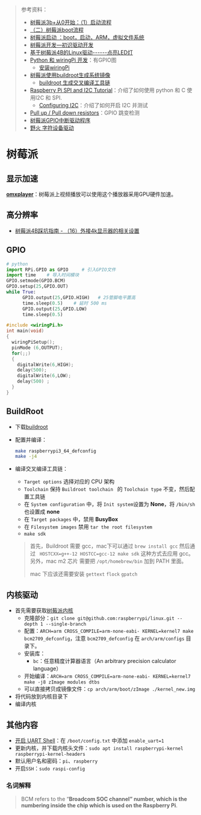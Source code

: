 > 参考资料：
>
> - [树莓派3b+从0开始：（1）启动流程](https://www.jianshu.com/p/93d339418e04)
> - [（二）树莓派boot流程](http://www.iotshare.org/archives/228.html)
> - [树莓派启动 ：boot，启动，ARM，虚拟文件系统](http://t.csdn.cn/TYRt7)
> - [树莓派开发—初识驱动开发](https://blog.csdn.net/little_rookie__/article/details/118825941?ops_request_misc=%257B%2522request%255Fid%2522%253A%2522165328499716781432982562%2522%252C%2522scm%2522%253A%252220140713.130102334..%2522%257D&request_id=165328499716781432982562&biz_id=0&utm_medium=distribute.pc_search_result.none-task-blog-2~all~sobaiduend~default-1-118825941-null-null.142^v10^pc_search_result_control_group,157^v4^control&utm_term=%E6%A0%91%E8%8E%93%E6%B4%BE%E9%A9%B1%E5%8A%A8%E5%BC%80%E5%8F%91&spm=1018.2226.3001.4187)
> - [基于树莓派4B的Linux驱动------点亮LED灯](https://blog.csdn.net/qq_63231786/article/details/124386244)
> - [Python 和 wiringPi 开发](https://www.wuqintai.com/archives/544.html)：有GPIO图
>   - [安装wiringPi](http://wiringpi.com/wiringpi-updated-to-2-52-for-the-raspberry-pi-4b/)
> - [树莓派使用buildroot生成系统镜像](https://blog.csdn.net/sy84436446/article/details/108962092)
>   - [buildroot 生成交叉编译工具链](https://buildroot.org/downloads/manual/manual.html#6.1.3._Build_an_external_toolchain_with_Buildroot)
> - [Raspberry Pi SPI and I2C Tutorial](https://learn.sparkfun.com/tutorials/raspberry-pi-spi-and-i2c-tutorial/all)：介绍了如何使用 python 和 C 使用I2C 和 SPI.
>   - [Configuring I2C](https://learn.adafruit.com/adafruits-raspberry-pi-lesson-4-gpio-setup/configuring-i2c)：介绍了如何开启 I2C 并测试
> - [Pull up / Pull down resistors](https://sourceforge.net/p/raspberry-gpio-python/wiki/Inputs/)：GPIO 跳变检测
> - [树莓派GPIO中断驱动程序 ](https://www.cnblogs.com/brep/p/4281209.html)
> - [野火 字符设备驱动](https://doc.embedfire.com/linux/imx6/driver/zh/latest/linux_driver/character_device.html)

# 树莓派

## 显示加速

**[omxplayer](https://github.com/popcornmix/omxplayer)**：树莓派上视频播放可以使用这个播放器采用GPU硬件加速。



## 高分辨率

- [树莓派4B踩坑指南 - （16）外接4k显示器的相关设置 ](https://www.cnblogs.com/bowen404/p/13276356.html)



## GPIO

```python
# python
import RPi.GPIO as GPIO     # 引入GPIO文件
import time    # 导入时间模块
GPIO.setmode(GPIO.BCM)
GPIO.setup(25,GPIO.OUT)
while True:
      GPIO.output(25,GPIO.HIGH)   # 25管脚电平置高
      time.sleep(0.5)    # 延时 500 ms
      GPIO.output(25,GPIO.LOW)
      time.sleep(0.5)
```

```cpp
#include <wiringPi.h>  
int main(void)  
{  
  wiringPiSetup();  
  pinMode (6,OUTPUT);  
  for(;;)   
  {  
    digitalWrite(6,HIGH);
    delay(500);  
    digitalWrite(6,LOW);
    delay(500) ;  
  }  
}
```



## BuildRoot

- 下载[buildroot](https://github.com/buildroot/buildroot)

- 配置并编译：

  ```sh
  make raspberrypi3_64_defconfig
  make -j4
  ```

- 编译交叉编译工具链：

  - `Target options` 选择对应的 CPU 架构
  - `Toolchain` 保持 `Buildroot toolchain ` 的 `Toolchain type` 不变，然后配置工具链
  - 在 `System configuration` 中，将 `Init system`设置为 **None**，将 `/bin/sh` 也设置成 **none**
  - 在 `Target packages` 中，禁用 **BusyBox**
  - 在 `Filesystem images` 禁用 `tar the root filesystem`
  - `make sdk`
  
  > 首先，Buildroot 需要 gcc，mac下可以通过 `brew install gcc` 然后通过 ` HOSTCXX=g++-12 HOSTCC=gcc-12 make sdk` 这种方式去应用 gcc。另外，mac m2 芯片 需要把 `/opt/homebrew/bin` 加到 PATH 里面。
  >
  > mac 下应该还需要安装 `gettext` `flock` `gpatch`



## 内核驱动

- 首先需要获取[树莓派内核](https://github.com/raspberrypi/linux)
  - 克隆部分：`git clone git@github.com:raspberrypi/linux.git --depth 1 --single-branch`
  - 配置：`ARCH=arm CROSS_COMPILE=arm-none-eabi- KERNEL=kernel7 make bcm2709_defconfig`，注意 `bcm2709_defconfig` 在 `arch/arm/configs` 目录下。
  - 安装库：
    - `bc`：任意精度计算器语言（An arbitrary precision calculator language）
  - 开始编译：`ARCH=arm CROSS_COMPILE=arm-none-eabi- KERNEL=kernel7 make -j8 zImage modules dtbs`
  - 可以直接拷贝成镜像文件：`cp arch/arm/boot/zImage ./kernel_new.img`
- 将代码放到内核目录下
- 编译内核



## 其他内容

- [开启 UART Shell](https://www.jeffgeerling.com/blog/2021/attaching-raspberry-pis-serial-console-uart-debugging)：在 `/boot/config.txt` 中添加 `enable_uart=1`
- 更新内核，并下载内核头文件：`sudo apt install raspberrypi-kernel raspberrypi-kernel-headers`
- 默认用户名和密码：`pi`、`raspberry`
- 开启`SSH`：`sudo raspi-config`


### 名词解释

> BCM refers to the “**Broadcom SOC channel” number, which is the numbering inside the chip which is used on the Raspberry Pi**.
